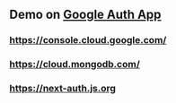 ## Demo on  <a href="https://taupe-dusk-b15be2.netlify.app" target="_blank" rel="noopener">Google Auth App</a>


### https://console.cloud.google.com/
### https://cloud.mongodb.com/
### https://next-auth.js.org
